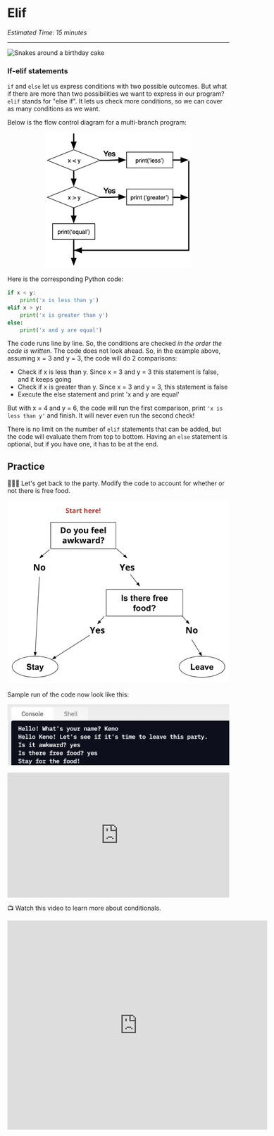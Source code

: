 # Elif

_Estimated Time: 15 minutes_

---

![Snakes around a birthday cake](/images/snakes_with_cakes.png)

### If-elif statements

`if` and `else` let us express conditions with two possible outcomes. But what if there are more than two possibilities we want to express in our program? `elif` stands for "else if". It lets us check more conditions, so we can cover as many conditions as we want.

Below is the flow control diagram for a multi-branch program:

<div style="text-align:center">

![multi-way-flowchart](multi-way1.png)

</div>

Here is the corresponding Python code:

```python
if x < y:
    print('x is less than y')
elif x > y:
    print('x is greater than y')
else:
    print('x and y are equal')
```

The code runs line by line. So, the conditions are checked _in the order the code is written._ The code does not look ahead. So, in the example above, assuming x = 3 and y = 3, the code will do 2 comparisons:

- Check if x is less than y. Since x = 3 and y = 3 this statement is false, and it keeps going
- Check if x is greater than y. Since x = 3 and y = 3, this statement is false
- Execute the else statement and print 'x and y are equal'

But with x = 4 and y = 6, the code will run the first comparison, print `'x is less than y'` and finish. It will never even run the second check!

There is no limit on the number of `elif` statements that can be added, but the code will evaluate them from top to bottom. Having an `else` statement is optional, but if you have one, it has to be at the end.

## Practice

<aside>

👩🏿‍💻 Let's get back to the party. Modify the code to account for whether or not there is free food.

</aside>

![2%202%20Multi-way%20decisions%205adb8178795a43bf9ff453def27f562e/Screen_Shot_2021-07-27_at_3.10.10_PM.png](screen-shot-2021-07-27-at-3.10.10-pm.png)

Sample run of the code now look like this:

![2%202%20Multi-way%20decisions%205adb8178795a43bf9ff453def27f562e/Untitled%202.png](untitled-2.png)

<div style="position: relative; padding-bottom: 56.25%; height: 0;"><iframe src="https://replit.com/team/tk12-fpwp/W23-Free-Food" frameborder="0" webkitallowfullscreen mozallowfullscreen allowfullscreen style="position: absolute; top: 0; left: 0; width: 100%; height: 100%;"></iframe></div>

<aside>

📺 Watch this video to learn more about conditionals.

</aside>

<div style="position: relative; padding-bottom: 56.25%; height: 0;"><iframe width="590" height="475" src="https://edpuzzle.com/embed/assignments/6637fd31441c3cc0507ffd88/watch" frameborder="0" allowfullscreen></iframe></div>

<aside>